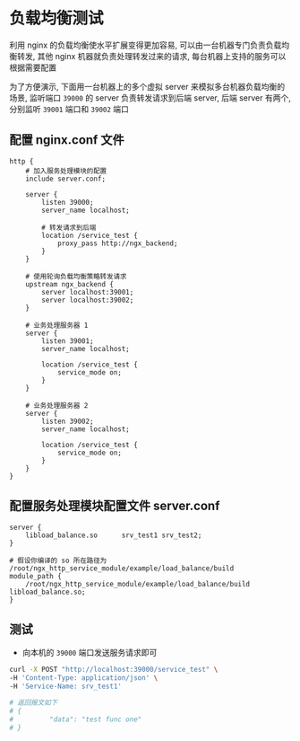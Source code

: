 # 负载均衡测试
利用 nginx 的负载均衡使水平扩展变得更加容易, 可以由一台机器专门负责负载均衡转发, 其他 nginx 机器就负责处理转发过来的请求, 每台机器上支持的服务可以根据需要配置

为了方便演示, 下面用一台机器上的多个虚拟 server 来模拟多台机器负载均衡的场景, 监听端口 `39000` 的 server 负责转发请求到后端 server, 后端 server 有两个, 分别监听 `39001` 端口和 `39002` 端口

## 配置 nginx.conf 文件
```nginx
http {
    # 加入服务处理模块的配置
    include server.conf;

    server {
        listen 39000;
        server_name localhost;

        # 转发请求到后端
        location /service_test {
            proxy_pass http://ngx_backend;
        }
    }

    # 使用轮询负载均衡策略转发请求
    upstream ngx_backend {
        server localhost:39001;
        server localhost:39002;
    }

    # 业务处理服务器 1
    server {
        listen 39001;
        server_name localhost;

        location /service_test {
            service_mode on;
        }
    }

    # 业务处理服务器 2
    server {
        listen 39002;
        server_name localhost;

        location /service_test {
            service_mode on;
        }
    }
}
```

## 配置服务处理模块配置文件 server.conf

```nginx
server {
    libload_balance.so      srv_test1 srv_test2;
}

# 假设你编译的 so 所在路径为 /root/ngx_http_service_module/example/load_balance/build
module_path {
    /root/ngx_http_service_module/example/load_balance/build  libload_balance.so;
}
```

## 测试
* 向本机的 `39000` 端口发送服务请求即可
```bash
curl -X POST "http://localhost:39000/service_test" \
-H 'Content-Type: application/json' \
-H 'Service-Name: srv_test1'

# 返回报文如下
# {
#         "data": "test func one"
# }
```